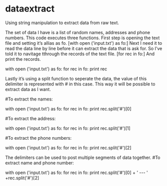 # dataextract

Using string manipulation to extract data from raw text.


The set of data I have is a list of random names, addresses and phone numbers. 
This code executes three functions.
First step is opening the text file and setting it’s allias as fo. [with open ('input.txt') as fo:]
Next I need it to read the data line by line before it can extract the data that is ask for. So I’ve told it to navitage tthrough the records of the text file. [for rec in fo:]
And print the records.

with open ('input.txt') as fo:
	for rec in fo:
	    print rec


Lastly it’s using a split function to seperate the data, the value of this delimiter is represented with # in this case. This way it will be possible to extract data as I want.

#To extract the names:

with open ('input.txt') as fo:
	for rec in fo:
	    print rec.split('#')[0]


#To extract the address:

with open ('input.txt') as fo:
	for rec in fo:
	    print rec.split('#')[1]
 
#To extract the phone numbers:

with open ('input.txt') as fo:
	for rec in fo:
	    print rec.split('#')[2]



The delimiters can be used to post multiple segments of data together.
#To extract name and phone number:

with open ('input.txt') as fo:
	for rec in fo:
	    print rec.split('#')[0] + ' --- ' +rec.split('#')[2]
	    
